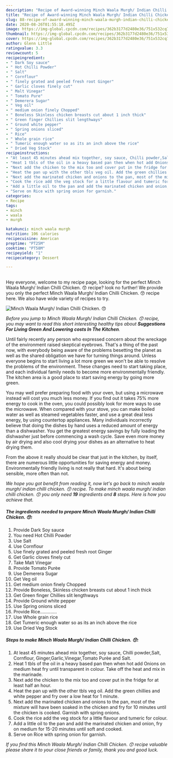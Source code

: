 ```yaml
---
description: "Recipe of Award-winning Minch Waala Murgh/ Indian Chilli Chicken. 😙"
title: "Recipe of Award-winning Minch Waala Murgh/ Indian Chilli Chicken. 😙"
slug: 88-recipe-of-award-winning-minch-waala-murgh-indian-chilli-chicken
date: 2020-08-26T01:55:18.495Z
image: https://img-global.cpcdn.com/recipes/362b3177d2480e36/751x532cq70/minch-waala-murgh-indian-chilli-chicken-😙-recipe-main-photo.jpg
thumbnail: https://img-global.cpcdn.com/recipes/362b3177d2480e36/751x532cq70/minch-waala-murgh-indian-chilli-chicken-😙-recipe-main-photo.jpg
cover: https://img-global.cpcdn.com/recipes/362b3177d2480e36/751x532cq70/minch-waala-murgh-indian-chilli-chicken-😙-recipe-main-photo.jpg
author: Glenn Little
ratingvalue: 3.3
reviewcount: 5
recipeingredient:
- " Dark Soy sauce"
- " Hot Chilli Powder"
- " Salt"
- " Cornflour"
- " finely grated and peeled fresh root Ginger"
- " Garlic cloves finely cut"
- " Malt Vinegar"
- " Tomato Pure"
- " Demerera Sugar"
- " Veg oil"
- " medium onion finely Chopped"
- " Boneless Skinless chicken breasts cut about 1 inch thick"
- " Green finger Chillies slit lengthways"
- " Ground white pepper"
- " Spring onions sliced"
- " Rice"
- " Whole grain rice"
- " Tumeric enough water so as its an inch above the rice"
- " Dried Veg Stock"
recipeinstructions:
- "At least 45 minutes ahead mix together, soy sauce, Chilli powder,Salt, Cornflour, Ginger,Garlic,Vinegar,Tomato Purèe and Salt."
- "Heat 1 tbls of the oil in a heavy based pan then when hot add Onions on medium heat fry until transparent in colour. Take off the heat and mix in the marinade."
- "Next add the chicken to the mix too and cover put in the fridge for at least half an hour."
- "Heat the pan up with the other tbls veg oil. Add the green chillies and white pepper and fry over a low heat for 1 minute."
- "Next add the marinated chicken and onions to the pan, most of the mixture will have been soaked in the chicken and fry for 10 minutes until the chicken is cooked. Garnish with spring onions."
- "Cook the rice add the veg stock for a little flavour and tumeric for colour."
- "Add a little oil to the pan and add the marinated chicken and onion, fry on medium for 15-20 minutes until soft and cooked."
- "Serve on Rice with spring onion for garnish."
categories:
- Recipe
tags:
- minch
- waala
- murgh

katakunci: minch waala murgh 
nutrition: 106 calories
recipecuisine: American
preptime: "PT25M"
cooktime: "PT58M"
recipeyield: "1"
recipecategory: Dessert

---
```

<br>
Hey everyone, welcome to my recipe page, looking for the perfect Minch Waala Murgh/ Indian Chilli Chicken. 😙 recipe? look no further! We provide you only the perfect Minch Waala Murgh/ Indian Chilli Chicken. 😙 recipe here. We also have wide variety of recipes to try.
<br>


![Minch Waala Murgh/ Indian Chilli Chicken. 😙](https://img-global.cpcdn.com/recipes/362b3177d2480e36/751x532cq70/minch-waala-murgh-indian-chilli-chicken-😙-recipe-main-photo.jpg)

<i>Before you jump to Minch Waala Murgh/ Indian Chilli Chicken. 😙 recipe, you may want to read this short interesting healthy tips about 
<strong>Suggestions For Living Green And Lowering costs In The Kitchen</strong>.</i>
</br>

Until fairly recently any person who expressed concern about the wreckage of the environment raised skeptical eyebrows. That's a thing of the past now, with everybody being aware of the problems besetting the planet as well as the shared obligation we have for turning things around. Unless everyone begins to start living a lot more green we won't be able to resolve the problems of the environment. These changes need to start taking place, and each individual family needs to become more environmentally friendly. The kitchen area is a good place to start saving energy by going more green.

You may well prefer preparing food with your oven, but using a microwave instead will cost you much less money. If you find out it takes 75% more energy to cook in the oven, you could possibly look for more ways to use the microwave. When compared with your stove, you can make boiled water as well as steamed vegetables faster, and use a great deal less energy, by using countertop appliances. Many individuals incorrectly believe that doing the dishes by hand uses a reduced amount of energy than a dishwasher. You get the greatest energy savings by fully loading the dishwasher just before commencing a wash cycle. Save even more money by air drying and also cool drying your dishes as an alternative to heat drying them.

From the above it really should be clear that just in the kitchen, by itself, there are numerous little opportunities for saving energy and money. Environmentally friendly living is not really that hard. It's about being sensible, more often than not.


<i>We hope you got benefit from reading it, now let's go back to minch waala murgh/ indian chilli chicken. 😙 recipe. To make minch waala murgh/ indian chilli chicken. 😙 you only need <strong>19</strong> ingredients and <strong>8</strong> steps. Here is how you achieve that.
</i>

##### The ingredients needed to prepare Minch Waala Murgh/ Indian Chilli Chicken. 😙:

1. Provide  Dark Soy sauce
1. You need  Hot Chilli Powder
1. Use  Salt
1. Use  Cornflour
1. Use  finely grated and peeled fresh root Ginger
1. Get  Garlic cloves finely cut
1. Take  Malt Vinegar
1. Provide  Tomato Purèe
1. Use  Demerera Sugar
1. Get  Veg oil
1. Get  medium onion finely Chopped
1. Provide  Boneless, Skinless chicken breasts cut about 1 inch thick
1. Get  Green finger Chillies slit lengthways
1. Provide  Ground white pepper
1. Use  Spring onions sliced
1. Provide  Rice.............
1. Use  Whole grain rice
1. Get  Tumeric enough water so as its an inch above the rice
1. Use  Dried Veg Stock


##### Steps to make Minch Waala Murgh/ Indian Chilli Chicken. 😙:

1. At least 45 minutes ahead mix together, soy sauce, Chilli powder,Salt, Cornflour, Ginger,Garlic,Vinegar,Tomato Purèe and Salt.
1. Heat 1 tbls of the oil in a heavy based pan then when hot add Onions on medium heat fry until transparent in colour. Take off the heat and mix in the marinade.
1. Next add the chicken to the mix too and cover put in the fridge for at least half an hour.
1. Heat the pan up with the other tbls veg oil. Add the green chillies and white pepper and fry over a low heat for 1 minute.
1. Next add the marinated chicken and onions to the pan, most of the mixture will have been soaked in the chicken and fry for 10 minutes until the chicken is cooked. Garnish with spring onions.
1. Cook the rice add the veg stock for a little flavour and tumeric for colour.
1. Add a little oil to the pan and add the marinated chicken and onion, fry on medium for 15-20 minutes until soft and cooked.
1. Serve on Rice with spring onion for garnish.


<i>If you find this Minch Waala Murgh/ Indian Chilli Chicken. 😙 recipe valuable please share it to your close friends or family, thank you and good luck.</i>
